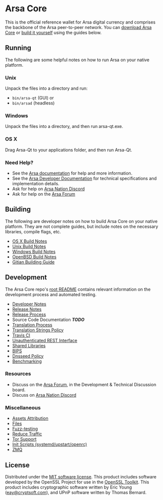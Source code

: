 Arsa Core
==========

This is the official reference wallet for Arsa digital currency and comprises the backbone of the Arsa peer-to-peer network. You can [download Arsa Core](https://www.arsa.org/downloads/) or [build it yourself](#building) using the guides below.

Running
---------------------
The following are some helpful notes on how to run Arsa on your native platform.

### Unix

Unpack the files into a directory and run:

- `bin/arsa-qt` (GUI) or
- `bin/arsad` (headless)

### Windows

Unpack the files into a directory, and then run arsa-qt.exe.

### OS X

Drag Arsa-Qt to your applications folder, and then run Arsa-Qt.

### Need Help?

* See the [Arsa documentation](https://docs.arsa.org)
for help and more information.
* See the [Arsa Developer Documentation](https://arsa-docs.github.io/) 
for technical specifications and implementation details.
* Ask for help on [Arsa Nation Discord](http://arsachat.org)
* Ask for help on the [Arsa Forum](https://arsa.org/forum)

Building
---------------------
The following are developer notes on how to build Arsa Core on your native platform. They are not complete guides, but include notes on the necessary libraries, compile flags, etc.

- [OS X Build Notes](build-osx.md)
- [Unix Build Notes](build-unix.md)
- [Windows Build Notes](build-windows.md)
- [OpenBSD Build Notes](build-openbsd.md)
- [Gitian Building Guide](gitian-building.md)

Development
---------------------
The Arsa Core repo's [root README](/README.md) contains relevant information on the development process and automated testing.

- [Developer Notes](developer-notes.md)
- [Release Notes](release-notes.md)
- [Release Process](release-process.md)
- Source Code Documentation ***TODO***
- [Translation Process](translation_process.md)
- [Translation Strings Policy](translation_strings_policy.md)
- [Travis CI](travis-ci.md)
- [Unauthenticated REST Interface](REST-interface.md)
- [Shared Libraries](shared-libraries.md)
- [BIPS](bips.md)
- [Dnsseed Policy](dnsseed-policy.md)
- [Benchmarking](benchmarking.md)

### Resources
* Discuss on the [Arsa Forum](https://arsa.org/forum), in the Development & Technical Discussion board.
* Discuss on [Arsa Nation Discord](http://arsachat.org)

### Miscellaneous
- [Assets Attribution](assets-attribution.md)
- [Files](files.md)
- [Fuzz-testing](fuzzing.md)
- [Reduce Traffic](reduce-traffic.md)
- [Tor Support](tor.md)
- [Init Scripts (systemd/upstart/openrc)](init.md)
- [ZMQ](zmq.md)

License
---------------------
Distributed under the [MIT software license](/COPYING).
This product includes software developed by the OpenSSL Project for use in the [OpenSSL Toolkit](https://www.openssl.org/). This product includes
cryptographic software written by Eric Young ([eay@cryptsoft.com](mailto:eay@cryptsoft.com)), and UPnP software written by Thomas Bernard.

